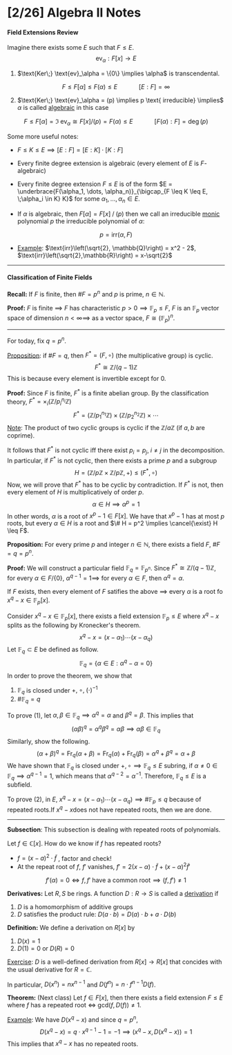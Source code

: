 # [2/26] Algebra II Notes

#### Field Extensions Review

Imagine there exists some $E$ such that $F \leq E$. 
$$
\text{ev}_{\alpha} : F[x] \rightarrow E
$$

1. $\text{Ker\;} \text{ev}_\alpha = \{0\} \implies \alpha$  is transcendental.

$$
F \leq F[\alpha] \leq F(\alpha) \leq E \quad \quad \quad [E:F] = \infty
$$

2. $\text{Ker\;} \text{ev}_\alpha = (p) \implies p \text{ irreducible} \implies$ $\alpha$ is called <u>algebraic</u> in this case

$$
F \leq F[\alpha] = \Im \;\text{ev}_\alpha \cong F[x] / (p) = F(\alpha) \leq E \quad \quad \quad [F(\alpha) : F] = \deg(p)
$$

Some more useful notes:

- $F \leq K \leq E \implies [E:F] = [E:K] \cdot [K : F]$ 

- Every finite degree extension is algebraic (every element of $E$ is $F$-algebraic)
- Every finite degree extension $F \leq E$ is of the form $E = \underbrace{F(\alpha_1, \dots, \alpha_n)}_{\bigcap_{F \leq K \leq E, \;\alpha_i \in K} K}$ for some $\alpha_1, \dots, \alpha_n \in E$.  
- If $\alpha$ is algebraic, then $F[\alpha] = F[x]\;/\;(p)$ then we call an irreducible <u>monic</u> polynomial $p$ the irreducible polynomial of $\alpha$:

$$
p = \text{irr}\left(\alpha, F\right)
$$

- <u>Example</u>: $\text{irr}\left(\sqrt{2},  \mathbb{Q}\right) = x^2 - 2$, $\text{irr}\left(\sqrt{2},\mathbb{R}\right) = x-\sqrt{2}$   

---

#### Classification of Finite Fields

**Recall:** If $F$ is finite, then $\#F = p^n$ and $p$ is prime, $n \in \mathbb{N}$. 

**Proof:** $F$ is finite $\implies$ $F$ has characteristic $p > 0 \implies \mathbb{F}_p \leq F$, $F$ is an $\mathbb{F}_p$ vector space of dimension $n < \infty \implies$ as a vector space, $F \cong (\mathbb{F}_p)^n$.  

---

For today, fix $q = p^n$. 

<u>Proposition</u>: if $\#F = q$, then $F^* = (F, \circ)$ (the multiplicative group) is cyclic.
$$
F^* \cong \mathbb{Z}/(q-1)\mathbb{Z}
$$
This is because every element is invertible except for $0$. 

**Proof:** Since $F$ is finite, $F^*$ is a finite abelian group. By the classification theory, $F^* = \times_{i}\left(\mathbb{Z}/p_i^{n_i}\mathbb{Z}\right)$ 
$$
F^* = \left(\mathbb{Z}/p_1^{n_1}\mathbb{Z}\right) \times \left(\mathbb{Z}/p_2^{n_2}\mathbb{Z}\right) \times \cdots
$$
<u>Note</u>: The product of two cyclic groups is cyclic if the $\mathbb{Z}/a\mathbb{Z}$ (if $a,b$ are coprime).

It follows that $F^*$ is not cyclic iff there exist $p_i = p_j, \; i \neq j$ in the decomposition. In particular, if $F^*$ is not cyclic, then there exists a prime $p$ and a subgroup
$$
H = \left(\mathbb{Z}/p\mathbb{Z} \times \mathbb{Z}/p\mathbb{Z}, +\right) \leq \left(F^*, \circ\right)
$$
Now, we will prove that $F^*$ has to be cyclic by contradiction. If $F^*$ is not, then every element of $H$ is multiplicatively of order $p$. 
$$
\alpha \in H \implies \alpha^p = 1
$$
In other words, $\alpha$ is a root of $x^p - 1 \in F[x]$. We have that $x^p - 1$ has at most $p$ roots, but every $\alpha \in H$ is a root and $\# H = p^2 \implies \cancel{\exist} H \leq F$. 

**Proposition:** For every prime $p$ and integer $n \in \mathbb{N}$, there exists a field $F$, $\#F = q = p^n$. 

**Proof:** We will construct a particular field $\mathbb{F}_q = \mathbb{F}_{p^n}$. Since $F^* \cong \mathbb{Z}/(q-1)\mathbb{Z}$, for every $\alpha \in F/\{0\}$, $\alpha^{q-1} = 1 \implies$ for every $\alpha \in F$, then $\alpha^q = \alpha$. 

If $F$ exists, then every element of $F$ satifies the above $\implies$ every $\alpha$ is a root fo $x^q - x \in \mathbb{F}_p[x]$. 

Consider $x^q - x \in \mathbb{F}_p[x]$, there exists a field extension $\mathbb{F}_p \leq E$ where $x^q - x$ splits as the following by Kronecker's theorem.
$$
x^q - x = (x-\alpha_1) \cdots (x-\alpha_q)
$$
Let $\mathbb{F}_q \subset E$ be defined as follow.
$$
\mathbb{F}_q = \{\alpha \in E : \alpha^q - \alpha = 0\}
$$
In order to prove the theorem, we show that

1. $\mathbb{F}_q$ is closed under $+, \;\circ, \;(\cdot)^{-1}$ 
2. $\# \mathbb{F}_q = q$ 

To prove (1), let $\alpha,\beta \in \mathbb{F}_q \implies \alpha^q = \alpha$ and $\beta^q = \beta$. This implies that
$$
(\alpha\beta)^q = \alpha^q \beta^q = \alpha\beta \implies \alpha\beta \in \mathbb{F}_q
$$
Similarly, show the following.
$$
(\alpha + \beta)^q = \text{Fr}_q (\alpha + \beta) = \text{Fr}_q (\alpha) + \text{Fr}_q (\beta) = \alpha^q + \beta^q = \alpha + \beta
$$
We have shown that $\mathbb{F}_q$ is closed under $+,\circ \implies \mathbb{F}_q \leq E$ subring, if $\alpha \neq 0 \in \mathbb{F}_q \implies \alpha^{q-1} = 1$, which means that $\alpha^{q-2} = \alpha^{-1}$. Therefore, $\mathbb{F}_q \leq E$ is a subfield.

To prove (2), in $E$, $x^q - x = (x-\alpha_1) \cdots (x-\alpha_q) \implies \#\mathbb{F}_p \leq q$  because of repeated roots.If $x^q - x$​ does not have repeated roots, then we are done.

----

**Subsection**: This subsection is dealing with repeated roots of polynomials. 

Let $f \in \mathbb{C}[x]$. How do we know if $f$ has repeated roots? 

- $f = (x-a)^2 \cdot \tilde{f}$  , factor and check! 
- At the repeat root of $f$, $f'$ vanishes, $f' = 2(x-\alpha) \cdot \tilde{f} + (x-\alpha)^2 \tilde{f}'$

$$
f'(\alpha) = 0 \iff f,f'\text{ have a common root} \implies (f,f') \neq 1
$$

**Derivatives:** Let $R,S$ be rings. A function $D: R \rightarrow S$ is called a <u>derivation</u> if 

1) $D$ is a homomorphism of additive groups
2) $D$ satisfies the product rule: $D(a\cdot b) = D(a)\cdot b + a \cdot D(b)$ 

**Definition:** We define a derivation on $R[x]$ by 

1. $D(x) = 1$
2. $D(1) = 0$ or $D(R) = 0$

<u>Exercise</u>: $D$ is a well-defined derivation from $R[x] \rightarrow R[x]$ that concides with the usual derivative for $R = \mathbb{C}$. 

In particular, $D(x^n) = nx^{n-1}$ and $D(f^n) = n \cdot f^{n-1} D(f)$. 

**Theorem:** (Next class) Let $f \in F[x]$, then there exists a field extension $F \leq E$  where $f$ has a repeated root  $\iff$ $\text{gcd}(f, D(f)) \neq 1$. 

<u>Example</u>: We have $D(x^q - x)$ and since $q = p^n$, 
$$
D(x^q - x) = q\cdot x^{q-1} - 1 = -1 \implies (x^q - x, D(x^q - x)) = 1
$$
This implies that $x^q - x$ has no repeated roots.
